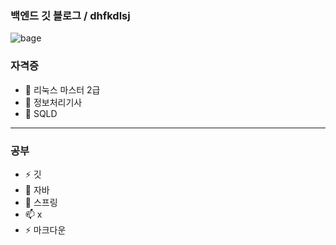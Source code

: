 ### 백엔드 깃 블로그 /  dhfkdlsj

![bage](https://img.shields.io/badge/공부-blue)

### 자격증
- 🔭 리눅스 마스터 2급
- 🌱 정보처리기사 
- 👯 SQLD
---
### 공부
- ⚡ 깃
- 🤔 자바
- 💬 스프링
- 📫 x 
- ⚡ 마크다운
